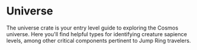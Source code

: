 # Universe

The universe crate is your entry level guide to exploring the Cosmos universe. Here you'll find helpful types for identifying creature sapience levels, among other critical components pertinent to Jump Ring travelers.
